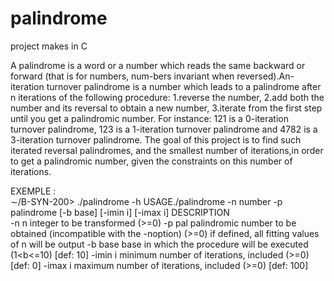 # palindrome
project makes in C

A palindrome is a word or a number which reads the same backward or forward (that is for numbers, num-bers invariant when reversed).An-iteration turnover palindrome is a number which leads to a palindrome after n iterations of the following procedure:
1.reverse the number,
2.add both the number and its reversal to obtain a new number,
3.iterate from the first step until you get a palindromic number.
For instance:
       	121 is a 0-iteration turnover palindrome,
       	123 is a 1-iteration turnover palindrome and
       	4782 is a 3-iteration turnover palindrome.
The goal of this project is to find such iterated reversal palindromes, and the smallest number of iterations,in order to get a palindromic number, given the constraints on this number of iterations.

EXEMPLE :   
∼/B-SYN-200> ./palindrome -h
       	USAGE./palindrome -n number -p palindrome [-b base] [-imin i] [-imax i]
DESCRIPTION  
       	-n n      integer to be transformed (>=0)
       	-p pal    palindromic number to be obtained (incompatible with the -noption) (>=0)
       	if defined, all fitting values of n will be output
       	-b base   base in which the procedure will be executed (1<b<=10) [def: 10]
       	-imin i   minimum number of iterations, included (>=0) [def: 0]
       	-imax i   maximum number of iterations, included (>=0) [def: 100]
